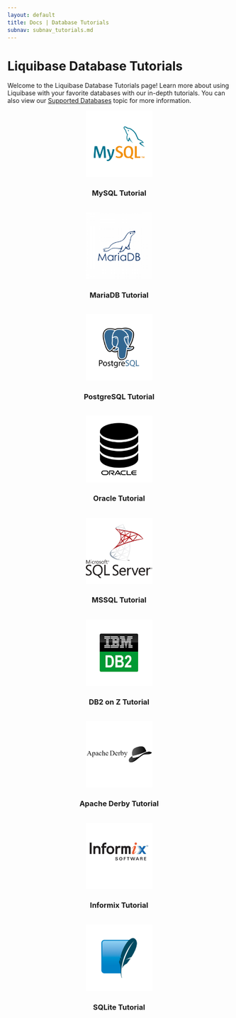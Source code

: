 ```yaml
---
layout: default
title: Docs | Database Tutorials 
subnav: subnav_tutorials.md
---
```

# Liquibase Database Tutorials

Welcome to the Liquibase Database Tutorials page! Learn more about using Liquibase with your favorite databases with our in-depth tutorials. You can also view our [Supported Databases](/databases.html) topic for more information.

<div class="tile-container">
    <div class="tile-item" align="center">
        <a href="\documentation\tutorials\mysql.html"><img src="\images\documentation\Tutorials\mysql.png" width="150px" alt="MySQL Tutorial"></a>
        <h3>MySQL Tutorial</h3>
        <br>
    </div>
    <div class="tile-item" align="center">
        <a href="\documentation\tutorials\mariadb.html"><img src="\images\documentation\Tutorials\mariadb.png" width="150px" alt="MariaDB Tutorial"></a>
        <h3>MariaDB Tutorial</h3>
        <br>
    </div>
    <div class="tile-item" align="center">
        <a href="\documentation\tutorials\postgresql.html"><img src="\images\documentation\Tutorials\postgresql.png" width="150px" alt="PostgreSQL Tutorial"></a>
        <h3>PostgreSQL Tutorial</h3>
        <br>
    </div>
    <div class="tile-item" align="center">
        <a href="\documentation\tutorials\oracle.html"><img src="\images\documentation\Tutorials\oracle.png" width="150px" alt="Oracle Tutorial"></a>
        <h3>Oracle Tutorial</h3>
        <br>
    </div>
    <div class="tile-item" align="center">
        <a href="\documentation\tutorials\mssql.html"><img src="\images\documentation\Tutorials\mssql.png" width="150px" alt="MSSQL Tutorial"></a>
        <h3>MSSQL Tutorial</h3>
        <br>
    </div>
    <div class="tile-item" align="center">
        <a href="/documentation/tutorials/db2onz.html"><img src="\images\documentation\Tutorials\DB2.png" width="150px" alt="DB2 on Z Tutorial"></a>
        <h3>DB2 on Z Tutorial</h3>
        <br>
    </div>
    <div class="tile-item" align="center">
        <a href="\documentation\tutorials\apache-derby.html"><img src="\images\documentation\Tutorials\derbylogo.png" width="150px" alt="Apache Derby Tutorial"></a>
        <h3>Apache Derby Tutorial</h3>
        <br>
    </div>
    <div class="tile-item" align="center">
        <a href="\documentation\tutorials\informix.html"><img src="\images\documentation\Tutorials\informix.png" width="150px" height="150px" alt="Informix Tutorial"></a>
        <h3>Informix Tutorial</h3>
        <br>
    </div>
    <div class="tile-item" align="center">
        <a href="\documentation\tutorials\sqlite.html"><img src="\images\documentation\Tutorials\sqlite.png" width="150px" alt="SQLite Tutorial"></a>
        <h3>SQLite Tutorial</h3>
        <br>
    </div>
</div>
